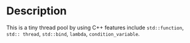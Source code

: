 # Description
This is a tiny thread pool by using C++ features include `std::function`, `std:: thread`, `std::bind`, `lambda`, `condition_variable`. 
